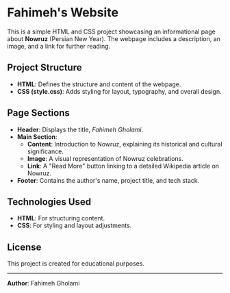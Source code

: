 # Fahimeh's Website

This is a simple HTML and CSS project showcasing an informational page about **Nowruz** (Persian New Year). The webpage includes a description, an image, and a link for further reading.

## Project Structure

- **HTML**: Defines the structure and content of the webpage.
- **CSS (style.css)**: Adds styling for layout, typography, and overall design.

## Page Sections

- **Header**: Displays the title, *Fahimeh Gholami*.
- **Main Section**:
  - **Content**: Introduction to Nowruz, explaining its historical and cultural significance.
  - **Image**: A visual representation of Nowruz celebrations.
  - **Link**: A "Read More" button linking to a detailed Wikipedia article on Nowruz.
- **Footer**: Contains the author's name, project title, and tech stack.

## Technologies Used

- **HTML**: For structuring content.
- **CSS**: For styling and layout adjustments.

## License

This project is created for educational purposes.

---

**Author**: Fahimeh Gholami
